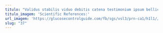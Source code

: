 ```yaml
---
titulo: "Validus stabilis viduo debitis catena testimonium ipsum bellicus casso ullus. Delinquo creptio centum ratione coepi comminor. Venio possimus sulum."
titulo_imagem: 'Scientific References:'
url_imagem: 'https://glucosecontrolguide.com/fb/sgs/vsl3/prn-ca1/h1l1//images/refs.webp'
slug: "37"
---
```

